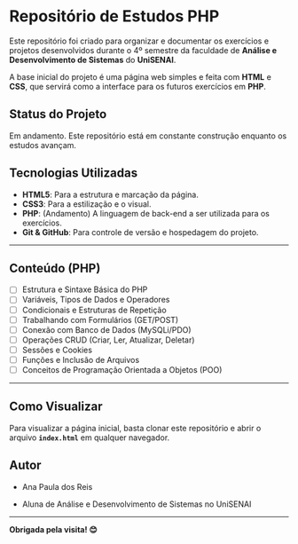 # Repositório de Estudos PHP 

Este repositório foi criado para organizar e documentar os exercícios e projetos desenvolvidos durante o 4º semestre da faculdade de **Análise e Desenvolvimento de Sistemas** do **UniSENAI**.

A base inicial do projeto é uma página web simples e feita com **HTML** e **CSS**, que servirá como a interface para os futuros exercícios em **PHP**.

## Status do Projeto

Em andamento. Este repositório está em constante construção enquanto os estudos avançam.

## Tecnologias Utilizadas

- **HTML5**: Para a estrutura e marcação da página.
- **CSS3**: Para a estilização e o visual.
- **PHP**: (Andamento) A linguagem de back-end a ser utilizada para os exercícios.
- **Git & GitHub**: Para controle de versão e hospedagem do projeto.

---

## Conteúdo (PHP)

- [ ] Estrutura e Sintaxe Básica do PHP
- [ ] Variáveis, Tipos de Dados e Operadores
- [ ] Condicionais e Estruturas de Repetição
- [ ] Trabalhando com Formulários (GET/POST)
- [ ] Conexão com Banco de Dados (MySQLi/PDO)
- [ ] Operações CRUD (Criar, Ler, Atualizar, Deletar)
- [ ] Sessões e Cookies
- [ ] Funções e Inclusão de Arquivos
- [ ] Conceitos de Programação Orientada a Objetos (POO)

---

## Como Visualizar

Para visualizar a página inicial, basta clonar este repositório e abrir o arquivo **`index.html`** em qualquer navegador.

## Autor

- Ana Paula dos Reis

- Aluna de Análise e Desenvolvimento de Sistemas no UniSENAI

---

**Obrigada pela visita! 😊**